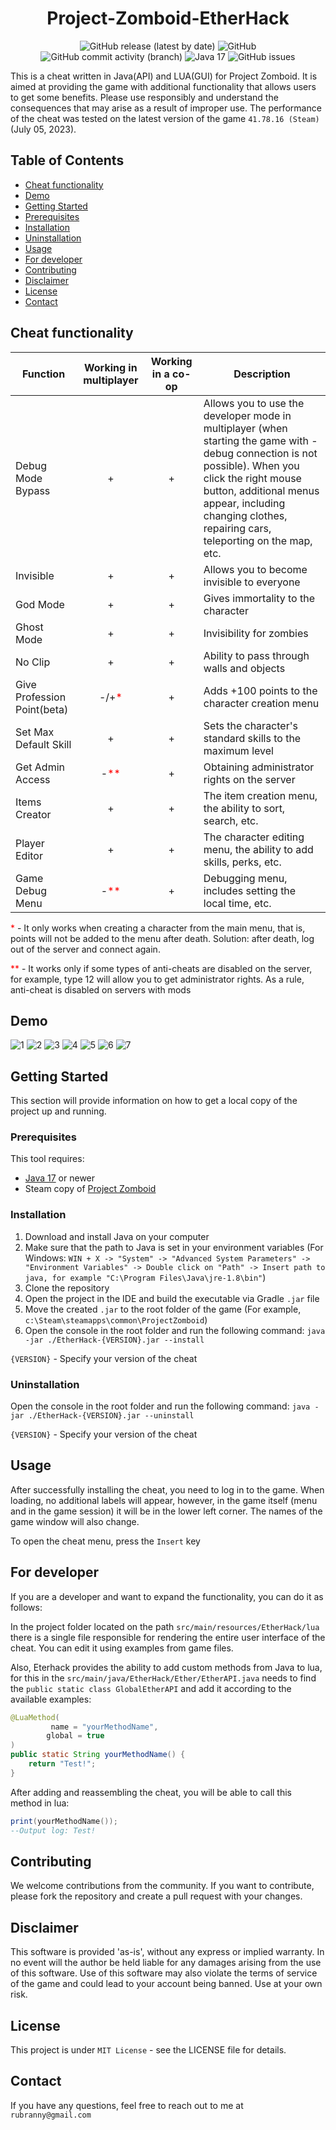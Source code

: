 <h1 align="center">Project-Zomboid-EtherHack</h1>
<p align="center">
  <img src="https://img.shields.io/github/v/release/Quzile/Project-Zomboid-EtherHack" alt="GitHub release (latest by date)">
  <img src="https://img.shields.io/github/license/Quzile/Project-Zomboid-EtherHack" alt="GitHub">
  <img src="https://img.shields.io/github/commit-activity/t/Quzile/Project-Zomboid-EtherHack" alt="GitHub commit activity (branch)">
  <img src="https://img.shields.io/badge/Java-17-red" alt="Java 17">
  <img src="https://img.shields.io/github/issues/Quzile/Project-Zomboid-EtherHack" alt="GitHub issues">
</p>

This is a cheat written in Java(API) and LUA(GUI) for Project Zomboid. It is aimed at providing the game with additional functionality that allows users to get some benefits. Please use responsibly and understand the consequences that may arise as a result of improper use.
The performance of the cheat was tested on the latest version of the game `41.78.16 (Steam)` (July 05, 2023).

## Table of Contents
- [Cheat functionality](#cheat-functionality)
- [Demo](#demo)
- [Getting Started](#getting-started)
- [Prerequisites](#prerequisites)
- [Installation](#installation)
- [Uninstallation](#uninstallation)
- [Usage](#usage)
- [For developer](#for-developer)
- [Contributing](#contributing)
- [Disclaimer](#disclaimer)
- [License](#license)
- [Contact](#contact)

## Cheat functionality

| Function                    |        Working in multiplayer        | Working in a co-op  | Description                                                                                                                                                                                                                                                    |
|-----------------------------|:------------------------------------:|:-------------------:|----------------------------------------------------------------------------------------------------------------------------------------------------------------------------------------------------------------------------------------------------------------|
| Debug Mode Bypass           |                  +                   |          +          | Allows you to use the developer mode in multiplayer (when starting the game with -debug connection is not possible). When you click the right mouse button, additional menus appear, including changing clothes, repairing cars, teleporting on the map, etc.  |
| Invisible                   |                  +                   |          +          | Allows you to become invisible to everyone                                                                                                                                                                                                                     |
| God Mode                    |                  +                   |          +          | Gives immortality to the character                                                                                                                                                                                                                             |
| Ghost Mode                  |                  +                   |          +          | Invisibility for zombies                                                                                                                                                                                                                                       |
| No Clip                     |                  +                   |          +          | Ability to pass through walls and objects                                                                                                                                                                                                                      |
| Give Profession Point(beta) | -/+<span style="color:red;">*</span> |          +          | Adds +100 points to the character creation menu                                                                                                                                                                                                                |
| Set Max Default Skill       |                  +                   |          +          | Sets the character's standard skills to the maximum level                                                                                                                                                                                                      |
| Get Admin Access            | -<span style="color:red;">**</span>  |          +          | Obtaining administrator rights on the server                                                                                                                                                                                                                   |
| Items Creator               |                  +                   |          +          | The item creation menu, the ability to sort, search, etc.                                                                                                                                                                                                      |
| Player Editor               |                  +                   |          +          | The character editing menu, the ability to add skills, perks, etc.                                                                                                                                                                                             |
| Game Debug Menu             | -<span style="color:red;">**</span>  |          +          | Debugging menu, includes setting the local time, etc.                                                                                                                                                                                                          |

<span style="color:red;">*</span> - It only works when creating a character from the main menu, that is, points will not be added to the menu after death. Solution: after death, log out of the server and connect again.

<span style="color:red;">**</span> - It works only if some types of anti-cheats are disabled on the server, for example, type 12 will allow you to get administrator rights. As a rule, anti-cheat is disabled on servers with mods

## Demo
![1](demo/1.png)
![2](demo/2.jpg)
![3](demo/3.jpg)
![4](demo/4.jpg)
![5](demo/5.jpg)
![6](demo/6.jpg)
![7](demo/7.jpg)

## Getting Started

This section will provide information on how to get a local copy of the project up and running.

### Prerequisites

This tool requires:

-   [Java 17](https://www.oracle.com/java/technologies/downloads/) or newer
-   Steam copy of [Project Zomboid](https://store.steampowered.com/app/108600/Project_Zomboid/)

### Installation

1. Download and install Java on your computer
2. Make sure that the path to Java is set in your environment variables (For Windows: `WIN + X -> "System" -> "Advanced System Parameters" -> "Environment Variables" -> Double click on "Path" -> Insert path to java, for example "C:\Program Files\Java\jre-1.8\bin"`)
3. Clone the repository
4. Open the project in the IDE and build the executable via Gradle `.jar` file
5. Move the created `.jar` to the root folder of the game (For example, `c:\Steam\steamapps\common\ProjectZomboid`)
6. Open the console in the root folder and run the following command: `java -jar ./EtherHack-{VERSION}.jar --install`

`{VERSION}` - Specify your version of the cheat

### Uninstallation
Open the console in the root folder and run the following command: `java -jar ./EtherHack-{VERSION}.jar --uninstall`

`{VERSION}` - Specify your version of the cheat

## Usage

After successfully installing the cheat, you need to log in to the game. When loading, no additional labels will appear, however, in the game itself (menu and in the game session) it will be in the lower left corner. The names of the game window will also change.

To open the cheat menu, press the `Insert` key

## For developer
If you are a developer and want to expand the functionality, you can do it as follows:

In the project folder located on the path `src/main/resources/EtherHack/lua` there is a single file responsible for rendering the entire user interface of the cheat. You can edit it using examples from game files.

Also, Eterhack provides the ability to add custom methods from Java to lua, for this in the `src/main/java/EtherHack/Ether/EtherAPI.java` needs to find the `public static class GlobalEtherAPI` and add it according to the available examples:

```java
@LuaMethod(
         name = "yourMethodName",
        global = true
)
public static String yourMethodName() {
    return "Test!";
}
```
After adding and reassembling the cheat, you will be able to call this method in lua:

```lua
print(yourMethodName());
--Output log: Test!
```

## Contributing

We welcome contributions from the community. If you want to contribute, please fork the repository and create a pull request with your changes.

## Disclaimer

This software is provided 'as-is', without any express or implied warranty. In no event will the author be held liable for any damages arising from the use of this software. Use of this software may also violate the terms of service of the game and could lead to your account being banned. Use at your own risk.

## License

This project is under `MIT License` - see the LICENSE file for details.

## Contact

If you have any questions, feel free to reach out to me at `rubranny@gmail.com`
